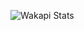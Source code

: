 ![Wakapi Stats](https://github-readme-stats.vercel.app/api/wakatime?username=lilo&api_domain=wa.kalli.st&bg_color=1b1b1b&title_color=ffe401&icon_color=2F855A&text_color=ffffff&custom_title=Wakapi%20Stats&layout=compact##)
